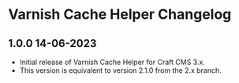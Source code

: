 # Varnish Cache Helper Changelog

## 1.0.0 14-06-2023

- Initial release of Varnish Cache Helper for Craft CMS 3.x.
- This version is equivalent to version 2.1.0 from the 2.x branch.
